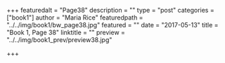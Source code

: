 +++
featuredalt = "Page38"
description = ""
type = "post"
categories = ["book1"]
author = "Maria Rice"
featuredpath = "../../img/book1/bw_page38.jpg"
featured = ""
date = "2017-05-13"
title = "Book 1, Page 38"
linktitle = ""
preview = "../../img/book1_prev/preview38.jpg"

+++

